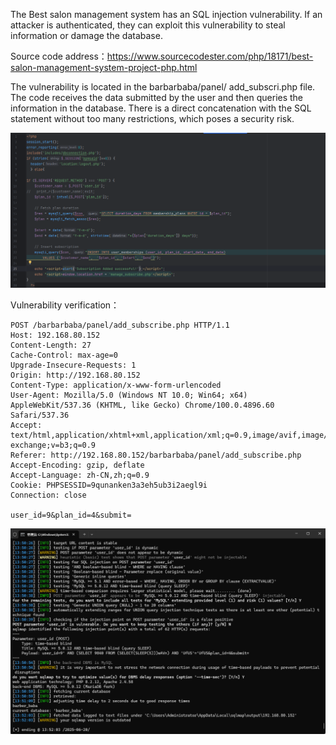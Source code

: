 



The Best salon management system has an SQL injection vulnerability. If an attacker is authenticated, they can exploit this vulnerability to steal information or damage the database.





Source code address：https://www.sourcecodester.com/php/18171/best-salon-management-system-project-php.html



The vulnerability is located in the barbarbaba/panel/ add_subscri.php file. The code receives the data submitted by the user and then queries the information in the database. There is a direct concatenation with the SQL statement without too many restrictions, which poses a security risk.

![image-20250621121720306](images/image-20250621121720306.png)





Vulnerability verification：

```
POST /barbarbaba/panel/add_subscribe.php HTTP/1.1
Host: 192.168.80.152
Content-Length: 27
Cache-Control: max-age=0
Upgrade-Insecure-Requests: 1
Origin: http://192.168.80.152
Content-Type: application/x-www-form-urlencoded
User-Agent: Mozilla/5.0 (Windows NT 10.0; Win64; x64) AppleWebKit/537.36 (KHTML, like Gecko) Chrome/100.0.4896.60 Safari/537.36
Accept: text/html,application/xhtml+xml,application/xml;q=0.9,image/avif,image/webp,image/apng,*/*;q=0.8,application/signed-exchange;v=b3;q=0.9
Referer: http://192.168.80.152/barbarbaba/panel/add_subscribe.php
Accept-Encoding: gzip, deflate
Accept-Language: zh-CN,zh;q=0.9
Cookie: PHPSESSID=9qunanken3a3eh5ub3i2aegl9i
Connection: close

user_id=9&plan_id=4&submit=
```

 ![image-20250621121652906](images/image-20250621121652906.png)



































